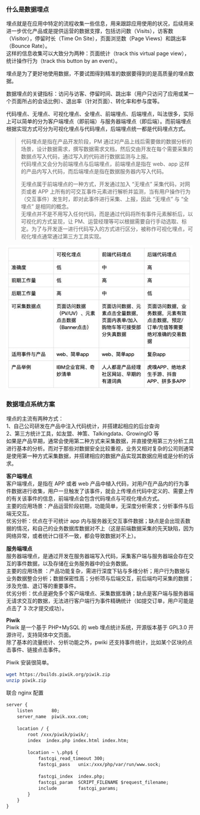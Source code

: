 
### 什么是数据埋点
埋点就是在应用中特定的流程收集一些信息，用来跟踪应用使用的状况，后续用来进一步优化产品或是提供运营的数据支撑，包括访问数（Visits），访客数（Visitor），停留时长（Time On Site），页面浏览数（Page Views）和跳出率（Bounce Rate）。  
这样的信息收集可以大致分为两种：页面统计（track this virtual page view），统计操作行为（track this button by an event）。  

埋点是为了更好地使用数据，不要试图得到精准的数据要得到的是高质量的埋点数据。  

数据埋点的关键指标：访问与访客、停留时间、跳出率（用户只访问了应用或某一个页面所占的会话比例）、退出率（针对页面）、转化率和参与度等。

代码埋点、无埋点、可视化埋点、全埋点、前端埋点、后端埋点，叫法很多，实际上可以简单的分为客户端埋点（即前端）与服务器端埋点（即后端）。而前端埋点根据实现方式可分为可视化埋点与代码埋点，后端埋点统一都是代码埋点方式。  
> 代码埋点是指在产品开发阶段，PM 通过对产品上线后需要做的数据分析的场景，设计数据需求，撰写数据需求文档，然后交由开发在每个需要采集的数据点写入代码，通过写入的代码进行数据监测与上报。  
> 代码埋点又会分为前端埋点与后端埋点，前端埋点是指在 web、app 这样的产品内写入代码，而后端埋点是指在数据服务器内写入代码。  
> 
> 无埋点属于前端埋点的一种方式，开发通过加入 “无埋点” 采集代码，对网页或者 APP 上所有的可交互事件元素进行解析并监测，当有用户操作行为（交互事件）发生时，即对此事件进行采集、上报，因此 “无埋点” 与 “全埋点” 是相同的概念。  
> 无埋点并不是不用写入任何代码，而是通过代码将所有事件元素解析后，以可视化的方式呈现，让 PM、运营经理等可以根据需要自行手动选取、标定。为了与开发逐一进行代码写入的方式进行区分，被称作可视化埋点，可视化埋点通常通过第三方工具实现。

![3 种数据埋点方式的对比](../others/static/images/data-buried-point.gif)  

### 数据埋点系统方案
埋点的主流有两种方式：  
1、自己公司研发在产品中注入代码统计，并搭建起相应的后台查询  
2、第三方统计工具，如友盟、神策、Talkingdata、GrowingIO 等  
如果是产品早期，通常会使用第二种方式来采集数据，并直接使用第三方分析工具进行基本的分析。而对于那些对数据安全比较重视，业务又相对复杂的公司则通常是使用第一种方式采集数据，并搭建相应的数据产品实现其数据应用或是分析的诉求。  

**客户端埋点**  
客户端埋点，是指在 APP 或者 web 产品中植入代码，对用户在产品内的行为事件数据进行收集，用户一旦触发了该事件，就会上传埋点代码中定义的、需要上传的有关该事件的信息，前端埋点会包含代码埋点与可视化埋点方式。  
主要的应用场景：产品运营阶段初期，功能简单，无深度分析需求；分析事件与后端无交互。  
优劣分析：优点在于可统计 app 内与服务器无交互事件数据；缺点是会出现丢数据的情况，和自己的业务数据库数据对不上（这是前端数据采集的先天缺陷，因为网络异常，或者统计口径不一致，都会导致数据对不上）。  

**服务端埋点**  
服务器端埋点，是通过开发在服务器端写入代码，采集客户端与服务器端会存在交互的事件数据，以及存储在业务服务器中的业务数据。  
主要的应用场景 ：产品功能复杂，需进行深度下钻与多维分析；用户行为数据与业务数据整合分析；数据保密性高；分析项与后端交互，前后端均可采集的数据；涉及充值、退订等的重要事件。  
优劣分析：优点是避免多个客户端埋点、采集数据准确；缺点是客户端与服务器端无请求交互的数据，无法进行客户端行为事件精确统计（如提交订单，用户可能是点击了 3 次才提交成功）。  

**Piwik**  
Piwik 是一个基于 PHP+MySQL 的 web 埋点统计系统，开源版本基于 GPL3.0 开源许可，支持简体中文页面。  
除了基本的流量统计、分析功能之外，pwiki 还支持事件统计，比如某个区块的点击事件、链接点击事件。  

Piwik 安装很简单。
```bash
wget https://builds.piwik.org/piwik.zip 
unzip piwik.zip
```
联合 nginx 配置
```
server {
    listen       80;
    server_name  piwik.xxx.com;

    location / {
        root /xxx/piwik/piwik/;
        index  index.php index.html index.htm;

        location ~ \.php$ {
            fastcgi_read_timeout 300;
            fastcgi_pass   unix:/xxx/php/var/run/www.sock;

            fastcgi_index  index.php;
            fastcgi_param  SCRIPT_FILENAME $request_filename;
            include        fastcgi_params;
        }
    }   
}
```


